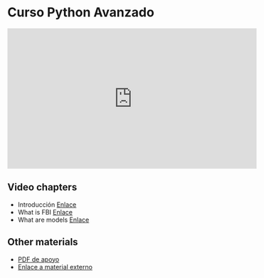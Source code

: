 # Curso Python Avanzado

<iframe width="560" height="315" src="https://www.youtube.com/watch?v=wB_iljK7vZ0" frameborder="0" allowfullscreen></iframe>

## Video chapters
- Introducción [Enlace](https://www.youtube.com/watch?v=wB_iljK7vZ0t=0s)
- What is FBI [Enlace](https://www.youtube.com/watch?v=wB_iljK7vZ0&t=26s)
- What are models [Enlace](https://www.youtube.com/watch?v=wB_iljK7vZ0&t=78s)

## Other materials
- [PDF de apoyo](https://besjournals.onlinelibrary.wiley.com/doi/pdf/10.1111/2041-210X.70146)
- [Enlace a material externo](https://www.transmittingscience.com/courses/functional-morphology/functional-morphology-finite-element-analysis-applied-life-sciences/)
